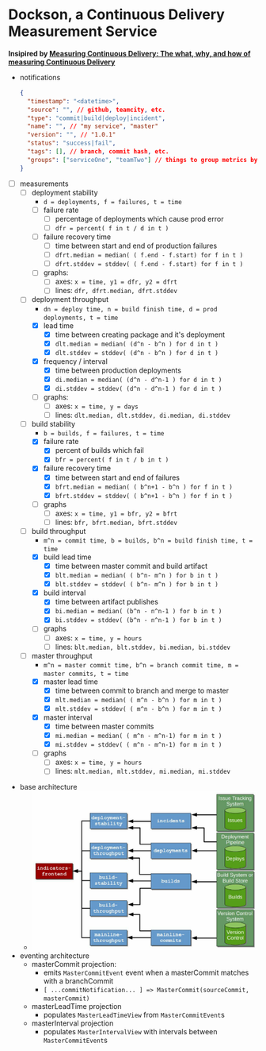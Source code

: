 # Dockson, a Continuous Delivery Measurement Service

**Insipired by [Measuring Continuous Delivery: The what, why, and how of measuring Continuous Delivery](https://www.goodreads.com/book/show/35508935-measuring-continuous-delivery)**

* notifications
  ```json
  {
    "timestamp": "<datetime>",
    "source": "", // github, teamcity, etc.
    "type": "commit|build|deploy|incident",
    "name": "", // "my service", "master"
    "version": "", // "1.0.1"
    "status": "success|fail",
    "tags": [], // branch, commit hash, etc.
    "groups": ["serviceOne", "teamTwo"] // things to group metrics by (e.g. serviceName, team, etc)
  }
  ```
* [ ] measurements
  * [ ] deployment stability
    * `d = deployments, f = failures, t = time`
    * [ ] failure rate
      * [ ] percentage of deployments which cause prod error
      * [ ] `dfr = percent( f in t / d in t )`
    * [ ] failure recovery time
      * [ ] time between start and end of production failures
      * [ ] `dfrt.median = median( ( f.end - f.start) for f in t )`
      * [ ] `dfrt.stddev = stddev( ( f.end - f.start) for f in t )`
    * [ ] graphs:
      * [ ] axes: `x = time, y1 = dfr, y2 = dfrt`
      * [ ] lines: `dfr, dfrt.median, dfrt.stddev`
  * [ ] deployment throughput
    * `dn = deploy time, n = build finish time, d = prod deployments, t = time`
    * [x] lead time
      * [x] time between creating package and it's deployment
      * [x] `dlt.median = median( (d^n - b^n ) for d in t )`
      * [x] `dlt.stddev = stddev( (d^n - b^n ) for d in t )`
    * [x] frequency / interval
      * [x] time between production deployments
      * [x] `di.median = median( (d^n - d^n-1 ) for d in t )`
      * [x] `di.stddev = stddev( (d^n - d^n-1 ) for d in t )`
    * [ ] graphs:
      * [ ] axes: `x = time, y = days`
      * [ ] lines: `dlt.median, dlt.stddev, di.median, di.stddev`
  * [ ] build stability
    * `b = builds, f = failures, t = time`
    * [x] failure rate
      * [x] percent of builds which fail
      * [x] `bfr = percent( f in t / b in t )`
    * [x] failure recovery time
      * [x] time between start and end of failures
      * [x] `bfrt.median = median( ( b^n+1 - b^n ) for f in t )`
      * [x] `bfrt.stddev = stddev( ( b^n+1 - b^n ) for f in t )`
    * [ ] graphs
      * [ ] axes: `x = time, y1 = bfr, y2 = bfrt`
      * [ ] lines: `bfr, bfrt.median, bfrt.stddev`
  * [ ] build throughput
    * `m^n = commit time, b = builds, b^n = build finish time, t = time`
    * [x] build lead time
      * [x] time between master commit and build artifact
      * [x] `blt.median = median( ( b^n- m^n ) for b in t )`
      * [x] `blt.stddev = stddev( ( b^n- m^n ) for b in t )`
    * [x] build interval
      * [x] time between artifact publishes
      * [x] `bi.median = median( (b^n - n^n-1 ) for b in t )`
      * [x] `bi.stddev = stddev( (b^n - n^n-1 ) for b in t )`
    * [ ] graphs
      * [ ] axes: `x = time, y = hours`
      * [ ] lines: `blt.median, blt.stddev, bi.median, bi.stddev`
  * [ ] master throughput
    * `m^n = master commit time, b^n = branch commit time, m = master commits, t = time`
    * [x] master lead time
      * [x] time between commit to branch and merge to master
      * [x] `mlt.median = median( ( m^n - b^n ) for m in t )`
      * [x] `mlt.stddev = stddev( ( m^n - b^n ) for m in t )`
    * [x] master interval
      * [x] time between master commits
      * [x] `mi.median = median( ( m^n - m^n-1) for m in t )`
      * [x] `mi.stddev = stddev( ( m^n - m^n-1) for m in t )`
    * [ ] graphs
      * [ ] axes: `x = time, y = hours`
      * [ ] lines: `mlt.median, mlt.stddev, mi.median, mi.stddev`
* base architecture
  * ![overview](architecture.png)
* eventing architecture
  * masterCommit projection:
    * emits `MasterCommitEvent` event when a masterCommit matches with a branchCommit
    * `[ ...commitNotification... ] => MasterCommit(sourceCommit, masterCommit)`
  * masterLeadTime projection
    * populates `MasterLeadTimeView` from `MasterCommitEvent`s
  * masterInterval projection
    * populates `MasterIntervalView` with intervals between `MasterCommitEvent`s
